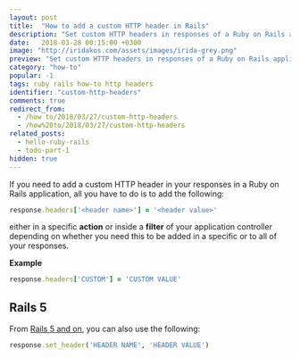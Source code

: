```yaml
---
layout: post
title:  "How to add a custom HTTP header in Rails"
description: "Set custom HTTP headers in responses of a Ruby on Rails application."
date:   2018-03-28 00:15:00 +0300
image: "http://iridakos.com/assets/images/irida-grey.png"
preview: "Set custom HTTP headers in responses of a Ruby on Rails application."
category: "how-to"
popular: -1
tags: ruby rails how-to http headers
identifier: "custom-http-headers"
comments: true
redirect_from:
  - /how to/2018/03/27/custom-http-headers
  - /how%20to/2018/03/27/custom-http-headers
related_posts:
  - hello-ruby-rails
  - todo-part-1
hidden: true
---
```


If you need to add a custom HTTP header in your responses in a Ruby on Rails application, all you have to do is to add the following:

```ruby
response.headers['<header name>'] = '<header value>'
```

either in a specific **action** or inside a **filter** of your application controller depending on whether you need this to be added in a specific or to all of your responses.

**Example**

```ruby
response.headers['CUSTOM'] = 'CUSTOM VALUE'
```

## Rails 5

From [Rails 5 and on](http://api.rubyonrails.org/classes/ActionDispatch/Response.html#method-i-set_header), you can also use the following:

```ruby
response.set_header('HEADER NAME', 'HEADER VALUE')
```
